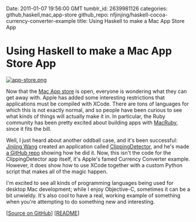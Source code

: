 Date: 2011-01-07 19:56:00 GMT
tumblr_id: 2639981126
categories: github,haskell,mac,app-store
github_repo: nfjinjing/haskell-cocoa-currency-converter-example
title: Using Haskell to make a Mac App Store App

# Using Haskell to make a Mac App Store App

<a href="http://www.apple.com/mac/app-store/"><img src="http://cl.ly/0W0g2z182X2t2p0Z3U3Z/app-store.png" alt="app-store.png" /></a>

Now that the [Mac App store](http://www.apple.com/mac/app-store/) is open, everyone is wondering what they can get away with. Apple has added some interesting restrictions that applications must be compiled with XCode. There are tons of languages for which this is not exactly normal, and so people have been curious to see what kinds of things will actually make it in. In particular, the Ruby community has been pretty excited about building apps with [MacRuby](http://thechangelog.com/tagged/MacRuby), since it fits the bill.

Well, I just heard about another oddball case, and it's been successful: [Jinjing Wang](https://github.com/nfjinjing) created an application called [ClippingDetector](http://itunes.apple.com/us/app/clippingdetector/id412382707?mt=12), and he's made [a GitHub repo](https://github.com/nfjinjing/haskell-cocoa-currency-converter-example) showing how he did it. Now, this isn't the code for the ClippingDetector app itself, it's Apple's famed Currency Converter example. However, it does show how to use XCode together with a custom Python script that makes all of the magic happen.

I'm excited to see all kinds of programming languages being used for desktop Mac development; while I enjoy Objective-C, sometimes it can be a bit unwieldy. It's also cool to have a real, working example of something when you're attempting to do something new and interesting.

[[Source on GitHub](https://github.com/nfjinjing/haskell-cocoa-currency-converter-example)] [[README](https://github.com/nfjinjing/haskell-cocoa-currency-converter-example/blob/master/readme.md)]
